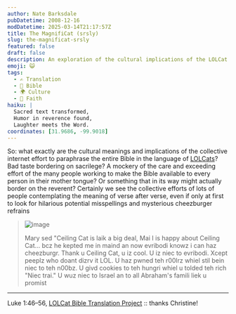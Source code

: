 ```yaml
---
author: Nate Barksdale
pubDatetime: 2008-12-16
modDatetime: 2025-03-14T21:17:57Z
title: The MagnifiCat (srsly)
slug: the-magnificat-srsly
featured: false
draft: false
description: An exploration of the cultural implications of the LOLCat Bible Translation Project, considering its balance between humor and reverence.
emoji: 😺
tags:
  - ✍️ Translation
  - 📖 Bible
  - 🌍 Culture
  - 🙏 Faith
haiku: |
  Sacred text transformed,  
  Humor in reverence found,  
  Laughter meets the Word.
coordinates: [31.9686, -99.9018]
---
```


So: what exactly are the cultural meanings and implications of the collective internet effort to paraphrase the entire Bible in the language of [LOLCats](http://en.wikipedia.org/wiki/Lolcat)? Bad taste bordering on sacrilege? A mockery of the care and exceeding effort of the many people working to make the Bible available to every person in their mother tongue? Or something that in its way might actually border on the reverent? Certainly we see the collective efforts of lots of people contemplating the meaning of verse after verse, even if only at first to look for hilarious potential misspellings and mysterious cheezburger refrains

> ![image](http://culture-making.com/media/OHAIMARY_210.jpg)
>
> Mary sed "Ceiling Cat is laik a big deal, Mai I is happy about Ceiling Cat… bcz he kepted me in maind an now evribodi knowz i can haz cheezburgr. Thank u Ceiling Cat, u iz cool. U iz niec to evribodi. Xcept peeplz who doant dizrv it LOL. U haz pwned teh r00lrz whiel stil bein niec to teh n00bz. U givd cookies to teh hungri whiel u tolded teh rich "Niec trai." U wuz niec to Israel an to all Abraham's famili liek u promist

---

Luke 1:46–56, [LOLCat Bible Translation Project](http://www.lolcatbible.com/index.php?title=Luke_1#46) :: thanks Christine!
